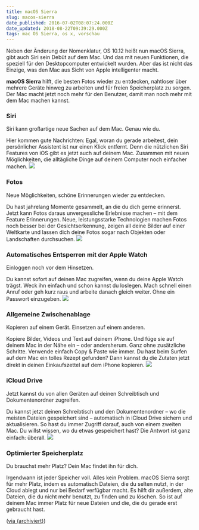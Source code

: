 ```yaml
---
title: macOS Sierra
slug: macos-sierra
date_published: 2016-07-02T08:07:24.000Z
date_updated: 2018-08-22T09:39:29.000Z
tags: mac OS Sierra, os x, vorschau
---
```


Neben der Änderung der Nomenklatur, OS 10.12 heißt nun macOS Sierra, gibt auch Siri sein Debüt auf dem Mac. Und das mit neuen Funktionen, die speziell für den Desktopcomputer entwickelt wurden. Aber das ist nicht das Einzige, was den Mac aus Sicht von Apple intelligenter macht. 

**macOS Sierra** hilft, die besten Fotos wieder zu entdecken, nahtloser über mehrere Geräte hinweg zu arbeiten und für freien Speicherplatz zu sorgen. Der Mac macht jetzt noch mehr für den Benutzer, damit man noch mehr mit dem Mac machen kannst.

### Siri

Siri kann großartige neue Sachen auf dem Mac. Genau wie du.

Hier kommen gute Nachrichten: Egal, woran du gerade arbeitest, dein persönlicher Assistent ist nur einen Klick entfernt. Denn die nützlichen Siri Features von iOS gibt es jetzt auch auf deinem Mac. Zusammen mit neuen Möglichkeiten, die alltägliche Dinge auf deinem Computer noch einfacher machen.
![](__GHOST_URL__/content/images/2016/07/Bildschirmfoto-2016-07-02-um-10-06-32.png)

### Fotos

Neue Möglichkeiten, schöne Erinnerungen wieder zu entdecken.

Du hast jahrelang Momente gesammelt, an die du dich gerne erinnerst. Jetzt kann Fotos daraus unvergessliche Erlebnisse machen – mit dem Feature Erinnerungen. Neue, leistungsstarke Technologien machen Fotos noch besser bei der Gesichtserkennung, zeigen all deine Bilder auf einer Weltkarte und lassen dich deine Fotos sogar nach Objekten oder Landschaften durchsuchen.
![](__GHOST_URL__/content/images/2016/07/Bildschirmfoto-2016-07-02-um-10-05-59.png)

### Automatisches Entsperren mit der Apple Watch

Einloggen noch vor dem Hinsetzen.

Du kannst sofort auf deinen Mac zugreifen, wenn du deine Apple Watch trägst. Weck ihn einfach und schon kannst du loslegen. Mach schnell einen Anruf oder geh kurz raus und arbeite danach gleich weiter. Ohne ein Passwort einzugeben.
![](__GHOST_URL__/content/images/2016/07/Bildschirmfoto-2016-07-02-um-10-05-30.png)

### Allgemeine Zwischenablage

Kopieren auf einem Gerät. Einsetzen auf einem anderen.

Kopiere Bilder, Videos und Text auf deinem iPhone. Und füge sie auf deinem Mac in der Nähe ein – oder andersherum. Ganz ohne zusätzliche Schritte. Verwende einfach Copy & Paste wie immer. Du hast beim Surfen auf dem Mac ein tolles Rezept gefunden? Dann kannst du die Zutaten jetzt direkt in deinen Einkaufszettel auf dem iPhone kopieren.
![](__GHOST_URL__/content/images/2016/07/Bildschirmfoto-2016-07-02-um-10-05-13.png)

### iCloud Drive

Jetzt kannst du von allen Geräten auf deinen Schreibtisch und Dokumentenordner zugreifen.

Du kannst jetzt deinen Schreibtisch und den Dokumentenordner – wo die meisten Dateien gespeichert sind – automatisch in iCloud Drive sichern und aktualisieren. So hast du immer Zugriff darauf, auch von einem zweiten Mac. Du willst wissen, wo du etwas gespeichert hast? Die Antwort ist ganz einfach: überall.
![](__GHOST_URL__/content/images/2016/07/Bildschirmfoto-2016-07-02-um-10-04-49.png)

### Optimierter Speicherplatz

Du brauchst mehr Platz? Dein Mac findet ihn für dich.

Irgendwann ist jeder Speicher voll. Alles kein Problem. macOS Sierra sorgt für mehr Platz, indem es automatisch Dateien, die du selten nutzt, in der Cloud ablegt und nur bei Bedarf verfügbar macht. Es hilft dir außerdem, alte Dateien, die du nicht mehr benutzt, zu finden und zu löschen. So ist auf deinem Mac immer Platz für neue Dateien und die, die du gerade erst gebraucht hast.

([via (archiviert)](http://web.archive.org/web/20160704011934/https://www.apple.com/de/macos/sierra-preview/))
